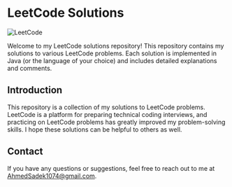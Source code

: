 # LeetCode Solutions

![LeetCode](https://upload.wikimedia.org/wikipedia/commons/1/19/LeetCode_logo_black.png)

Welcome to my LeetCode solutions repository! This repository contains my solutions to various LeetCode problems. Each solution is implemented in Java (or the language of your choice) and includes detailed explanations and comments.


## Introduction

This repository is a collection of my solutions to LeetCode problems. LeetCode is a platform for preparing technical coding interviews, and practicing on LeetCode problems has greatly improved my problem-solving skills. I hope these solutions can be helpful to others as well.


## Contact

If you have any questions or suggestions, feel free to reach out to me at [AhmedSadek1074@gmail.com](mailto:AhmedSadek1074@gmail.com).
